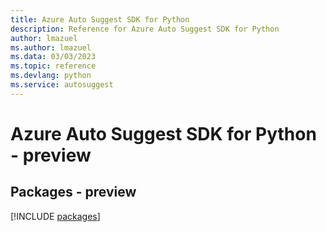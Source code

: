 ```yaml
---
title: Azure Auto Suggest SDK for Python
description: Reference for Azure Auto Suggest SDK for Python
author: lmazuel
ms.author: lmazuel
ms.data: 03/03/2023
ms.topic: reference
ms.devlang: python
ms.service: autosuggest
---
```

# Azure Auto Suggest SDK for Python - preview
## Packages - preview
[!INCLUDE [packages](auto-suggest-index.md)]